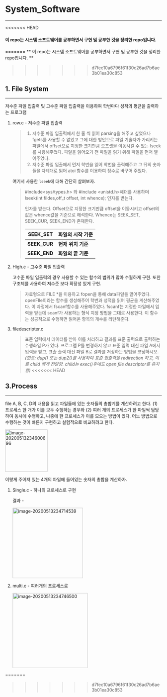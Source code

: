 # System_Software
-----------

<<<<<<< HEAD
#### 이 repo는 시스템 소프트웨어를 공부하면서 구현 및 공부한 것을 정리한 repo입니다. 
=======
** 이 repo는 시스템 소프트웨어를 공부하면서 구현 및 공부한 것을 정리한 repo입니다. **
>>>>>>> d7fec10a6796f61f30c26ad7b6ae3b01ea30c853

## 1. File System

-------

저수준 파일 입출력 및 고수준 파일 입출력을 이용하여 학번마다 성적의 평균을 출력하는 프로그램

1. row.c - 저수준 파일 입출력

   >1. 저수준 파일 입출력에서 한 줄 씩 읽어 parsing을 해주고 싶었으나 fgets를 사용할 수 없었고 그에 대한 방안으로 파일 기술자가 가리키는 파일에서 offset으로 지정한 크기만큼 오프셋을 이동시킬 수 있는 lseek를 사용해주었다. 파일을 읽어오기 전 파일을 읽기 위해 파일을 먼저 열어주었다.
   >2.  저수준 파일 입출에서 먼저 학번을 읽어 학번을 출력해주고 그 뒤의 숫자들을 차례대로 읽어 atoi 함수를 이용하여 정수로 바꾸어 주었다. 

   여기서 사용한 ```lseek```에 대해 간단히 살펴보자.

   >\#include<sys/types.h> 와 #include <unistd.h>헤더를 사용하며 lseek(int fildes,off_t offset, int whence); 인자를 받는다.
   >
   >인자를 받는다. Offset으로 지정한 크기만큼 offset을 이동시키고 offset의 값은 whence값을 기준으로 해석한다. Whence는 SEEK_SET, SEEK_CUR, SEEK_END가 존재한다. 
   >
   >| **SEEK_SET** | **파일의 시작 기준** |
   >| ------------ | -------------------- |
   >| **SEEK_CUR** | **현재 위치 기준**   |
   >| **SEEK_END** | **파일의 끝 기준**   |

2. High.c - 고수준 파일 입출력

   고수준 파일 입출력의 경우 사용할 수 있는 함수의 범위가 많아 수월하게 구현. 또한 구조체를 사용하여 저수준 보다 확장성 있게 구현.

   >자료형으로 FILE *을 이용하고 fopen을 통해 data파일을 열어주었다. openFIle이라는 함수를 생성해주어 학번과 성적을 읽어 평균을 계산해주었다. 이 과정에서 fscanf함수를 사용해주었다. fscanf는 지정한 파일에서 입력을 받는데 scanf가 사용하는 형식 지정 방법을 그대로 사용한다. 이 함수는 성공적으로 수행하면 읽어온 항목의 개수를 리턴해준다. 

3. filedescripter.c

   >표준 입력에서 데이터를 받아 이를 처리하고 결과를 표준 출력으로 출력하는 수행화일 P가 있다. 프로그램 P를 변경하지 않고 표준 입력 대신 파일 A에서 입력을 받고, 표출 출력 대신 파일 B로 결과를 저장하는 방법을 코딩하시오. *(힌트: dup() 또는 dup2()를 사용하여 표준 입출력을 redirection 하고, 이를 child 에게 전달함. child는 exec()후에도 open file descriptor를 유지함)*
<<<<<<< HEAD

## 3.Process

--------

file A, B, C, D의 내용을 읽고 파일들에 있는 숫자들의 총합계를 계산하려고 한다. (1) 프로세스 한 개가 이를 모두 수행하는 경우와 (2) 여러 개의 프로세스가 한 파일씩 담당하여 동시에 수행하고, 나중에 한 프로세스가 이를 모으는 방법이 있다. 어느 방법으로 수행하는 것이 빠른지 구현하고 실험적으로 비교하려고 한다. 

<img width="136" alt="image-20200513234600696" src="https://user-images.githubusercontent.com/49120090/81827987-45527c00-9574-11ea-80ba-7f118a056cdd.png">

이렇게 주어져 있는 4개의 파일에 들어있는 숫자의 총합을 계산하자.

1. Single.c - 하나의 프로세스로 구현 

   결과 - 

   <img width="226" alt="image-20200513234714539" src="https://user-images.githubusercontent.com/49120090/81828016-4f747a80-9574-11ea-9f6b-1dffef8f5e64.png">

2. multi.c - 여러개의 프로세스로

   <img width="241" alt="image-20200513234746500" src="https://user-images.githubusercontent.com/49120090/81828031-51d6d480-9574-11ea-95d4-e8eeeffa3703.png">

   

=======
>>>>>>> d7fec10a6796f61f30c26ad7b6ae3b01ea30c853
